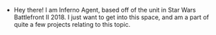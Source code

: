 - Hey there! I am Inferno Agent, based off of the unit in Star Wars Battlefront II 2018. I just want to get into this space, and am a part of quite a few projects relating to this topic.
